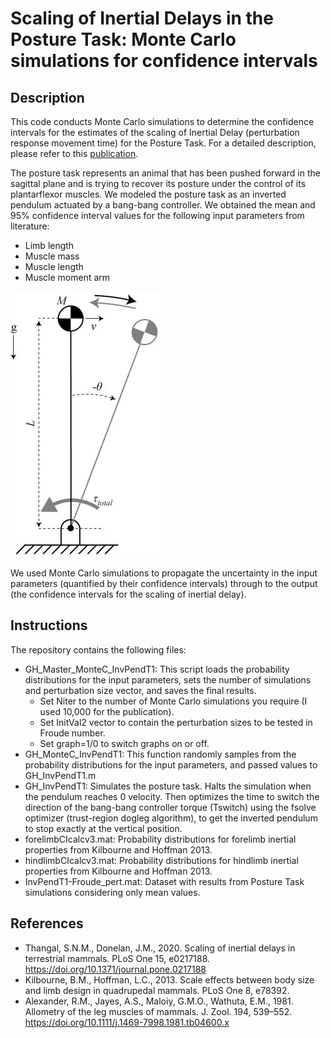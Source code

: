 # Scaling of Inertial Delays in the Posture Task: Monte Carlo simulations for confidence intervals

## Description
This code conducts Monte Carlo simulations to determine the confidence intervals for the estimates of the scaling of Inertial Delay (perturbation response movement time) for the Posture Task. For a detailed description, please refer to this [publication](https://journals.plos.org/plosone/article?id=10.1371/journal.pone.0217188).

The posture task represents an animal that has been pushed forward in the sagittal plane and is trying to recover its posture under the control of its plantarflexor muscles. We modeled the posture task as an inverted pendulum actuated by a bang-bang controller. We obtained the mean and 95% confidence interval values for the following input parameters from literature: 
- Limb length
- Muscle mass
- Muscle length
- Muscle moment arm

![picture](PostureTask-InvPend_Pic_small.jpg)

We used Monte Carlo simulations to propagate the uncertainty in the input parameters (quantified by their confidence intervals) through to the output (the confidence intervals for the scaling of inertial delay).

## Instructions
The repository contains the following files: 
- GH_Master_MonteC_InvPendT1: This script loads the probability distributions for the input parameters, sets the number of simulations and perturbation size vector, and saves the final results. 
    - Set Niter to the number of Monte Carlo simulations you require (I used 10,000 for the publication). 
    - Set InitVal2 vector to contain the perturbation sizes to be tested in Froude number. 
    - Set graph=1/0 to switch graphs on or off. 
- GH_MonteC_InvPendT1: This function randomly samples from the probability distributions for the input parameters, and passed values to  GH_InvPendT1.m 
- GH_InvPendT1: Simulates the posture task. Halts the simulation when the pendulum reaches 0 velocity. Then optimizes the time to switch the direction of the bang-bang controller torque (Tswitch) using the fsolve optimizer (trust-region dogleg algorithm), to get the inverted pendulum to stop exactly at the vertical position.
- forelimbCIcalcv3.mat: Probability distributions for forelimb inertial properties from Kilbourne and Hoffman 2013. 
- hindlimbCIcalcv3.mat: Probability distributions for hindlimb inertial properties from Kilbourne and Hoffman 2013.
- InvPendT1-Froude_pert.mat: Dataset with results from Posture Task simulations considering only mean values. 

## References
- Thangal, S.N.M., Donelan, J.M., 2020. Scaling of inertial delays in terrestrial mammals. PLoS One 15, e0217188. https://doi.org/10.1371/journal.pone.0217188
- Kilbourne, B.M., Hoffman, L.C., 2013. Scale effects between body size and limb design in quadrupedal mammals. PLoS One 8, e78392.
- Alexander, R.M., Jayes, A.S., Maloiy, G.M.O., Wathuta, E.M., 1981. Allometry of the leg muscles of mammals. J. Zool. 194, 539–552. https://doi.org/10.1111/j.1469-7998.1981.tb04600.x
